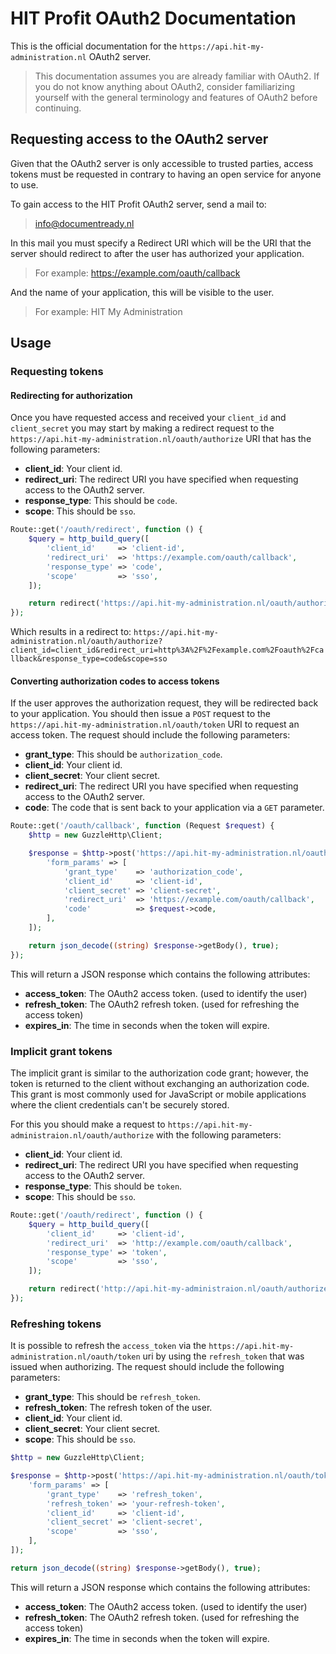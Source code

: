 # HIT Profit OAuth2 Documentation
This is the official documentation for the `https://api.hit-my-administration.nl` OAuth2 server.
> This documentation assumes you are already familiar with OAuth2. 
> If you do not know anything about OAuth2, 
> consider familiarizing yourself with the general terminology and features of OAuth2 before continuing.

## Requesting access to the OAuth2 server
Given that the OAuth2 server is only accessible to trusted parties, access tokens must be requested in contrary to having an open service for anyone to use.

To gain access to the HIT Profit OAuth2 server, send a mail to:
> info@documentready.nl

In this mail you must specify a Redirect URI which will be the URI that the server should redirect to after the user has authorized your application.
> For example: https://example.com/oauth/callback

And the name of your application, this will be visible to the user.
> For example: HIT My Administration

## Usage
### Requesting tokens
#### Redirecting for authorization
Once you have requested access and received your `client_id` and `client_secret` you may start by making a redirect request
to the `https://api.hit-my-administration.nl/oauth/authorize` URI that has the following parameters:

- **client_id**: Your client id.
- **redirect_uri**: The redirect URI you have specified when requesting access to the OAuth2 server.
- **response_type**: This should be `code`.
- **scope**: This should be `sso`.

```php
Route::get('/oauth/redirect', function () {
    $query = http_build_query([
        'client_id'     => 'client-id',
        'redirect_uri'  => 'https://example.com/oauth/callback',
        'response_type' => 'code',
        'scope'         => 'sso',
    ]);

    return redirect('https://api.hit-my-administration.nl/oauth/authorize?'.$query);
});
```

Which results in a redirect to: `https://api.hit-my-administration.nl/oauth/authorize?client_id=client_id&redirect_uri=http%3A%2F%2Fexample.com%2Foauth%2Fcallback&response_type=code&scope=sso`

#### Converting authorization codes to access tokens
If the user approves the authorization request, they will be redirected back to your application.
You should then issue a `POST` request to the `https://api.hit-my-administration.nl/oauth/token` URI to request an access token.
The request should include the following parameters:

- **grant_type**: This should be `authorization_code`.
- **client_id**: Your client id.
- **client_secret**: Your client secret.
- **redirect_uri**: The redirect URI you have specified when requesting access to the OAuth2 server.
- **code**: The code that is sent back to your application via a `GET` parameter.

```php
Route::get('/oauth/callback', function (Request $request) {
    $http = new GuzzleHttp\Client;

    $response = $http->post('https://api.hit-my-administration.nl/oauth/token', [
        'form_params' => [
            'grant_type'    => 'authorization_code',
            'client_id'     => 'client-id',
            'client_secret' => 'client-secret',
            'redirect_uri'  => 'https://example.com/oauth/callback',
            'code'          => $request->code,
        ],
    ]);

    return json_decode((string) $response->getBody(), true);
});
```

This will return a JSON response which contains the following attributes:

- **access_token**: The OAuth2 access token. (used to identify the user)
- **refresh_token**: The OAuth2 refresh token. (used for refreshing the access token)
- **expires_in**: The time in seconds when the token will expire.

### Implicit grant tokens
The implicit grant is similar to the authorization code grant; however, the token is returned to the client without exchanging an authorization code. 
This grant is most commonly used for JavaScript or mobile applications where the client credentials can't be securely stored. 

For this you should make a request to `https://api.hit-my-administraion.nl/oauth/authorize` with the following parameters:

- **client_id**: Your client id.
- **redirect_uri**: The redirect URI you have specified when requesting access to the OAuth2 server.
- **response_type**: This should be `token`.
- **scope**: This should be `sso`.

```php
Route::get('/oauth/redirect', function () {
    $query = http_build_query([
        'client_id'     => 'client-id',
        'redirect_uri'  => 'http://example.com/oauth/callback',
        'response_type' => 'token',
        'scope'         => 'sso',
    ]);

    return redirect('http://api.hit-my-administraion.nl/oauth/authorize?'.$query);
});
```

### Refreshing tokens
It is possible to refresh the `access_token` via the `https://api.hit-my-administration.nl/oauth/token` uri by using the `refresh_token` that was issued when authorizing.
The request should include the following parameters:

- **grant_type**: This should be `refresh_token`.
- **refresh_token**: The refresh token of the user.
- **client_id**: Your client id.
- **client_secret**: Your client secret.
- **scope**: This should be `sso`.

```php
$http = new GuzzleHttp\Client;

$response = $http->post('https://api.hit-my-administration.nl/oauth/token', [
    'form_params' => [
        'grant_type'    => 'refresh_token',
        'refresh_token' => 'your-refresh-token',
        'client_id'     => 'client-id',
        'client_secret' => 'client-secret',
        'scope'         => 'sso',
    ],
]);

return json_decode((string) $response->getBody(), true);
```

This will return a JSON response which contains the following attributes:

- **access_token**: The OAuth2 access token. (used to identify the user)
- **refresh_token**: The OAuth2 refresh token. (used for refreshing the access token)
- **expires_in**: The time in seconds when the token will expire.
